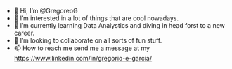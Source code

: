 - 👋 Hi, I’m @GregoreoG
- 👀 I’m interested in a lot of things that are cool nowadays.
- 🌱 I’m currently learning Data Analystics and diving in head forst to a new career.
- 💞️ I’m looking to collaborate on all sorts of fun stuff.
- 📫 How to reach me send me a message at my https://www.linkedin.com/in/gregorio-e-garcia/

<!---
GregoreoG/GregoreoG is a ✨ special ✨ repository because its `README.md` (this file) appears on your GitHub profile.
You can click the Preview link to take a look at your changes.
--->
